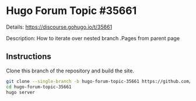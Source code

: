 # Hugo Forum Topic #35661

Details: <https://discourse.gohugo.io/t/35661>

Description: How to iterate over nested branch .Pages from parent page

## Instructions

Clone this branch of the repository and build the site.

```bash
git clone --single-branch -b hugo-forum-topic-35661 https://github.com/jmooring/hugo-testing hugo-forum-topic-35661
cd hugo-forum-topic-35661
hugo server
```

